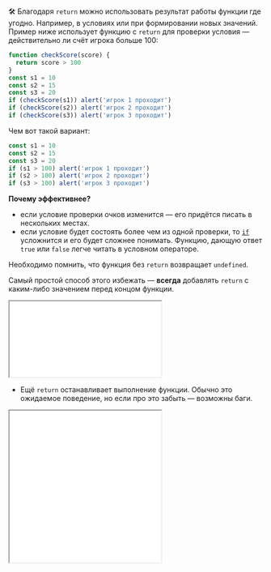🛠 Благодаря `return` можно использовать результат работы функции где угодно. Например, в условиях или при формировании новых значений. Пример ниже использует функцию с `return` для проверки условия — действительно ли счёт игрока больше 100:

```js
function checkScore(score) {
  return score > 100
}
const s1 = 10
const s2 = 15
const s3 = 20
if (checkScore(s1)) alert('игрок 1 проходит')
if (checkScore(s2)) alert('игрок 2 проходит')
if (checkScore(s3)) alert('игрок 3 проходит')
```

Чем вот такой вариант:

```js
const s1 = 10
const s2 = 15
const s3 = 20
if (s1 > 100) alert('игрок 1 проходит')
if (s2 > 100) alert('игрок 2 проходит')
if (s3 > 100) alert('игрок 3 проходит')
```

**Почему эффективнее?**

- если условие проверки очков изменится — его придётся писать в нескольких местах.
- если условие будет состоять более чем из одной проверки, то [`if`](/js/if-else/) усложнится и его будет сложнее понимать. Функцию, дающую ответ `true` или `false` легче читать в условном операторе.

Необходимо помнить, что функция без `return` возвращает `undefined`.

Самый простой способ этого избежать — __всегда__ добавлять `return` с каким-либо значением перед концом функции.

<iframe title="Название — return — Дока" src="../demos/return-undefined/" height="150"></iframe>

- Ещё `return` останавливает выполнение функции. Обычно это ожидаемое поведение, но если про это забыть — возможны баги.

<iframe title="Название — return — Дока" src="../demos/return-stop/" height="300"></iframe>
